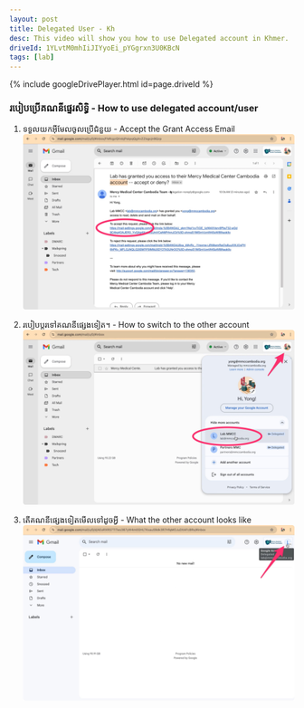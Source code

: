 ```yaml
---
layout: post
title: Delegated User - Kh
desc: This video will show you how to use Delegated account in Khmer.
driveId: 1YLvtM0mhIiJIYyoEi_pYGgrxn3U0KBcN
tags: [lab]
---
```


{% include googleDrivePlayer.html id=page.driveId %}

### របៀបប្រើគណនីផ្ទេរសិទ្ធិ - How to use delegated account/user

1) ទទួលយកអ៊ីមែលចូលប្រើជំនួយ - Accept the Grant Access Email 
![Accept delegated](/assets/images/Delegated_Accept_Kh.jpg "Accept delegate email")

2) របៀបប្តូរទៅគណនីផ្សេងទៀត។ - How to switch to the other account
![Switch user](/assets/images/Delegated_Switch_Kh.jpg "Switch user")

3) តើគណនីផ្សេងទៀតមើលទៅដូចអ្វី - What the other account looks like
![In other user](/assets/images/Delegated_Other_Kh.jpg "In other user")

